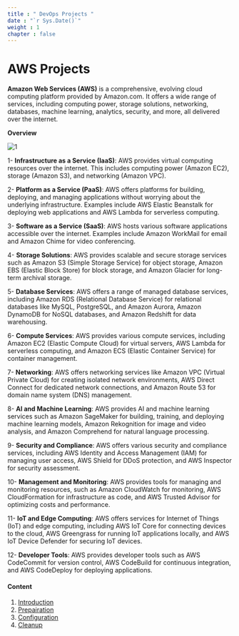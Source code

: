 ```yaml
---
title : " DevOps Projects "
date : "`r Sys.Date()`"
weight : 1
chapter : false
---
```


# AWS Projects

**Amazon Web Services (AWS)** is a comprehensive, evolving cloud computing platform provided by Amazon.com. It offers a wide range of services, including computing power, storage solutions, networking, databases, machine learning, analytics, security, and more, all delivered over the internet.

**Overview**
    
![1](/aws-ws/images/1/aws1.png?featherlight=false&width=50pc)

1- **Infrastructure as a Service (IaaS)**: AWS provides virtual computing resources over the internet. This includes computing power (Amazon EC2), storage (Amazon S3), and networking (Amazon VPC).

2- **Platform as a Service (PaaS)**: AWS offers platforms for building, deploying, and managing applications without worrying about the underlying infrastructure. Examples include AWS Elastic Beanstalk for deploying web applications and AWS Lambda for serverless computing.

3- **Software as a Service (SaaS)**: AWS hosts various software applications accessible over the internet. Examples include Amazon WorkMail for email and Amazon Chime for video conferencing.

4- **Storage Solutions**: AWS provides scalable and secure storage services such as Amazon S3 (Simple Storage Service) for object storage, Amazon EBS (Elastic Block Store) for block storage, and Amazon Glacier for long-term archival storage.

5- **Database Services**: AWS offers a range of managed database services, including Amazon RDS (Relational Database Service) for relational databases like MySQL, PostgreSQL, and Amazon Aurora, Amazon DynamoDB for NoSQL databases, and Amazon Redshift for data warehousing.

6- **Compute Services**: AWS provides various compute services, including Amazon EC2 (Elastic Compute Cloud) for virtual servers, AWS Lambda for serverless computing, and Amazon ECS (Elastic Container Service) for container management.

7- **Networking**: AWS offers networking services like Amazon VPC (Virtual Private Cloud) for creating isolated network environments, AWS Direct Connect for dedicated network connections, and Amazon Route 53 for domain name system (DNS) management.

8- **AI and Machine Learning**: AWS provides AI and machine learning services such as Amazon SageMaker for building, training, and deploying machine learning models, Amazon Rekognition for image and video analysis, and Amazon Comprehend for natural language processing.

9- **Security and Compliance**: AWS offers various security and compliance services, including AWS Identity and Access Management (IAM) for managing user access, AWS Shield for DDoS protection, and AWS Inspector for security assessment.

10- **Management and Monitoring**: AWS provides tools for managing and monitoring resources, such as Amazon CloudWatch for monitoring, AWS CloudFormation for infrastructure as code, and AWS Trusted Advisor for optimizing costs and performance.

11- **IoT and Edge Computing**: AWS offers services for Internet of Things (IoT) and edge computing, including AWS IoT Core for connecting devices to the cloud, AWS Greengrass for running IoT applications locally, and AWS IoT Device Defender for securing IoT devices.

12- **Developer Tools**: AWS provides developer tools such as AWS CodeCommit for version control, AWS CodeBuild for continuous integration, and AWS CodeDeploy for deploying applications.


#### Content

1. [Introduction](/cicd-ws/1-intro/)
2. [Prepairation](/cicd-ws/2-prepair/)
3. [Configuration](/cicd-ws/3-config)
4. [Cleanup](/cicd-ws/4-cleanup/)